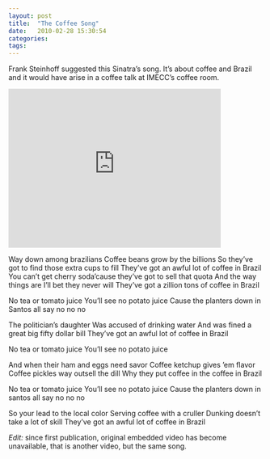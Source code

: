 ```yaml
---
layout: post
title:  "The Coffee Song"
date:   2010-02-28 15:30:54
categories: 
tags: 
---
```


Frank Steinhoff suggested this Sinatra’s song. It’s about coffee and Brazil and it would have arise in a coffee talk at IMECC’s coffee room.

<iframe width="420" height="315" src="https://www.youtube.com/embed/hc_Y4oqdP0I" frameborder="0" allowfullscreen></iframe>

Way down among brazilians
Coffee beans grow by the billions
So they’ve got to find those extra cups to fill
They’ve got an awful lot of coffee in Brazil
You can’t get cherry soda’cause they’ve got to sell that quota
And the way things are I’ll bet they never will
They’ve got a zillion tons of coffee in Brazil

No tea or tomato juice
You’ll see no potato juice
Cause the planters down in Santos all say no no no

The politician’s daughter
Was accused of drinking water
And was fined a great big fifty dollar bill
They’ve got an awful lot of coffee in Brazil

No tea or tomato juice
You’ll see no potato juice

And when their ham and eggs need savor
Coffee ketchup gives ’em flavor
Coffee pickles way outsell the dill
Why they put coffee in the coffee in Brazil

No tea or tomato juice
You’ll see no potato juice
Cause the planters down in santos all say no no no

So your lead to the local color
Serving coffee with a cruller
Dunking doesn’t take a lot of skill
They’ve got an awful lot of coffee in Brazil

_Edit:_ since first publication, original embedded video has become
unavailable, that is another video, but the same song.
